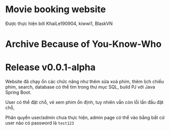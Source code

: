 # Movie booking website
Được thực hiện bởi KhaiLe190904, kiwwi1, BlaskVN

# Archive Because of You-Know-Who

# Release v0.0.1-alpha
Website đã chạy ổn các chức năng như thêm sửa xoá phim, thêm lịch chiếu phim, search, database có thể tìm trong thư mục SQL, build PJ với Java Spring Boot.

User có thể đặt chỗ, vé xem phim ổn định, tuy nhiên vẫn còn lỗi lần đầu đặt chỗ, 

Phân quyền user/admin chưa thực hiện, admin page có thể vào bằng bất cứ user nào có password là `test123`
